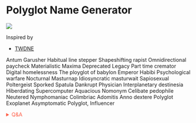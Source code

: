 
# Polyglot Name Generator

![](https://giffiles.alphacoders.com/146/14690.gif)

Inspired by 
- [TWDNE](https://www.thisworddoesnotexist.com/)

Antum Garusher
Habitual line stepper
Shapeshifting rapist 
Omnidirectional paycheck
Materialistic Maxima
Deprecated Legacy
Part time cremator
Digital homelessness 
The ployglot of babylon
Emperor Habibi
Psychological warfare
Nocturnal Masturnap
Idiosyncratic masturwait
Sapiosexual Poltergeist
Sporked Spatula
Dankrupt Physician 
Interplanetary destinesia
Hiberdating Supercomputer
Aquacious Nomonym
Celibate pedophile
Neutered Nymphomaniac
Colimbriac
Adomitis
Anno dextere
Polyglot Exoplanet
Asymptomatic Polyglot, Influencer

<!-- Prince Kaizen Namwali -->


<span style='color:#ff5d46;'>

<details markdown='1'><summary>Q&A</summary>


</details>

</span>
